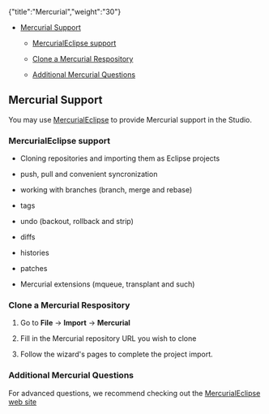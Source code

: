 {"title":"Mercurial","weight":"30"}

* [Mercurial Support](#MercurialSupport)

  * [MercurialEclipse support](#MercurialEclipsesupport)

  * [Clone a Mercurial Respository](#CloneaMercurialRespository)

  * [Additional Mercurial Questions](#AdditionalMercurialQuestions)


## Mercurial Support

You may use [MercurialEclipse](http://javaforge.com/project/HGE) to provide Mercurial support in the Studio.

### MercurialEclipse support

* Cloning repositories and importing them as Eclipse projects

* push, pull and convenient syncronization

* working with branches (branch, merge and rebase)

* tags

* undo (backout, rollback and strip)

* diffs

* histories

* patches

* Mercurial extensions (mqueue, transplant and such)


### Clone a Mercurial Respository

1. Go to **File** -> **Import** -> **Mercurial**

2. Fill in the Mercurial repository URL you wish to clone

3. Follow the wizard's pages to complete the project import.


### Additional Mercurial Questions

For advanced questions, we recommend checking out the [MercurialEclipse web site](http://javaforge.com/project/HGE)
